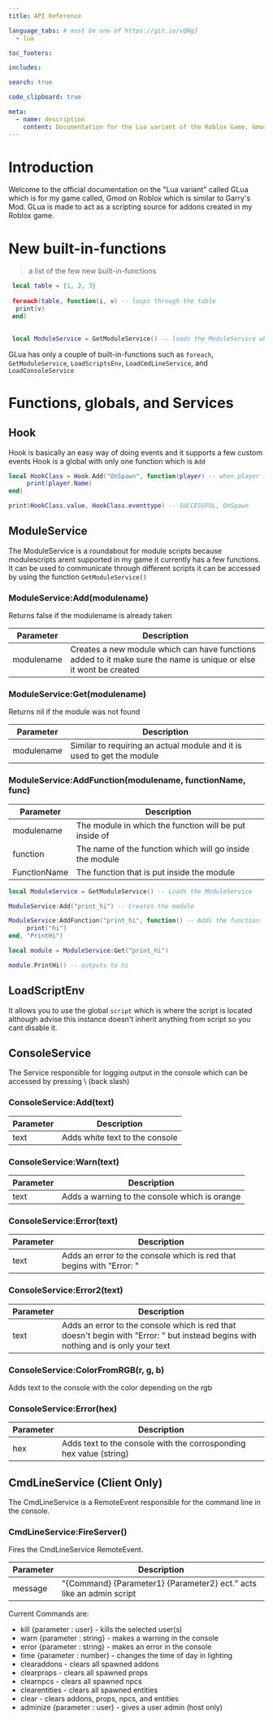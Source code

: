 ```yaml
---
title: API Reference

language_tabs: # must be one of https://git.io/vQNgJ
  - lua

toc_footers:

includes:

search: true

code_clipboard: true

meta:
  - name: description
    content: Documentation for the Lua variant of the Roblox Game, Gmod.
---
```


# Introduction

Welcome to the official documentation on the "Lua variant" called GLua which is for my game called, Gmod on Roblox which is similar to Garry's Mod. GLua is made to act as a scripting source for addons created in my Roblox game.

# New built-in-functions

> a list of the few new built-in-functions

```lua
 local table = {1, 2, 3}
 
 foreach(table, function(i, v) -- loops through the table
  print(v)
 end)
 
```

```lua
 local ModuleService = GetModuleService() -- loads the ModuleService which can be used to act as module scripts
```

GLua has only a couple of built-in-functions such as `foreach`, `GetModuleService`, `LoadScriptsEnv`, `LoadCmdLineService`, and `LoadConsoleService`

# Functions, globals, and Services

## Hook

Hook is basically an easy way of doing events and it supports a few custom events
Hook is a global with only one function which is `Add`

```lua
local HookClass = Hook.Add("OnSpawn", function(player) -- when player is added to the game and returns a hook object class
     print(player.Name)
end)

print(HookClass.value, HookClass.eventtype) -- SUCCESSFUL, OnSpawn
```

## ModuleService

The ModuleService is a roundabout for module scripts because modulescripts arent supported in my game it currently has a few functions.
It can be used to communicate through different scripts it can be accessed by using the function `GetModuleService()`

### ModuleService:Add(modulename)
Returns false if the modulename is already taken

Parameter | Description
--------- | -----------
modulename | Creates a new module which can have functions added to it make sure the name is unique or else it wont be created

### ModuleService:Get(modulename)
Returns nil if the module was not found

Parameter | Description
--------- | -----------
modulename | Similar to requiring an actual module and it is used to get the module

### ModuleService:AddFunction(modulename, functionName, func)

Parameter | Description
--------- | -----------
modulename | The module in which the function will be put inside of
function | The name of the function which will go inside the module
FunctionName | The function that is put inside the module

```lua
local ModuleService = GetModuleService() -- Loads the ModuleService

ModuleService:Add("print_hi") -- Creates the module

ModuleService:AddFunction("print_hi", function() -- Adds the function
     print("hi")
end, "PrintHi")

local module = ModuleService:Get("print_hi")

module.PrintHi() -- outputs to hi
```

## LoadScriptEnv
It allows you to use the global `script` which is where the script is located although advise this instance doesn't inherit anything from script so you cant disable it.

## ConsoleService
The Service responsible for logging output in the console which can be accessed by pressing \ (back slash)

### ConsoleService:Add(text)

Parameter | Description
--------- | -----------
text | Adds white text to the console

### ConsoleService:Warn(text)

Parameter | Description
--------- | -----------
text | Adds a warning to the console which is orange

### ConsoleService:Error(text)

Parameter | Description
--------- | -----------
text | Adds an error to the console which is red that begins with "Error: "

### ConsoleService:Error2(text)

Parameter | Description
--------- | -----------
text | Adds an error to the console which is red that doesn't begin with "Error: " but instead begins with nothing and is only your text

### ConsoleService:ColorFromRGB(r, g, b)

Adds text to the console with the color depending on the rgb

### ConsoleService:Error(hex)

Parameter | Description
--------- | -----------
hex | Adds text to the console with the corrosponding hex value (string)

## CmdLineService (Client Only)
The CmdLineService is a RemoteEvent responsible for the command line in the console.

### CmdLineService:FireServer()
Fires the CmdLineService RemoteEvent.

Parameter | Description
--------- | -----------
message | "{Command} {Parameter1} {Parameter2} ect." acts like an admin script

Current Commands are:
  - kill {parameter : user} - kills the selected user(s)
  - warn {parameter : string} - makes a warning in the console
  - error {parameter : string} - makes an error in the console
  - time {parameter : number} - changes the time of day in lighting
  - clearaddons - clears all spawned addons
  - clearprops - clears all spawned props
  - clearnpcs - clears all spawned npcs
  - clearentities - clears all spawned entities
  - clear - clears addons, props, npcs, and entities
  - adminize {parameter : user} - gives a user admin (host only)
